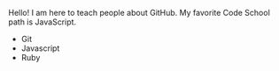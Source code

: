 Hello! I am here to teach people about GitHub.
My favorite Code School path is JavaScript.
* Git
* Javascript
* Ruby

